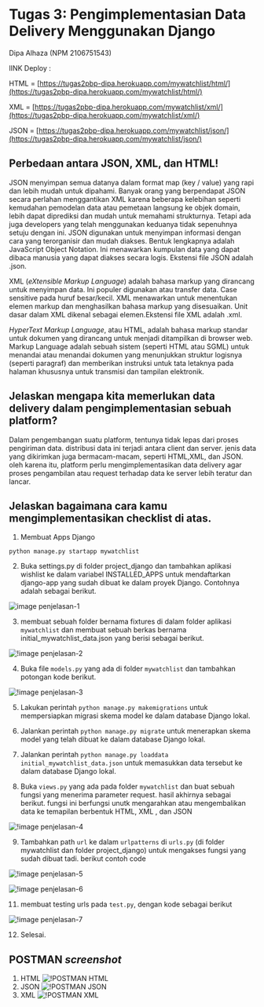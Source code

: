 # Tugas 3: Pengimplementasian Data Delivery Menggunakan Django

Dipa Alhaza (NPM 2106751543)

lINK Deploy :

HTML = [https://tugas2pbp-dipa.herokuapp.com/mywatchlist/html/](https://tugas2pbp-dipa.herokuapp.com/mywatchlist/html/)

XML = [https://tugas2pbp-dipa.herokuapp.com/mywatchlist/xml/](https://tugas2pbp-dipa.herokuapp.com/mywatchlist/xml/)

JSON = [https://tugas2pbp-dipa.herokuapp.com/mywatchlist/json/](https://tugas2pbp-dipa.herokuapp.com/mywatchlist/json/)

## Perbedaan antara JSON, XML, dan HTML!

JSON menyimpan semua datanya dalam format map (key / value) yang rapi dan lebih mudah untuk dipahami. Banyak orang yang berpendapat JSON secara perlahan menggantikan XML karena beberapa kelebihan seperti kemudahan pemodelan data atau pemetaan langsung ke objek domain, lebih dapat diprediksi dan mudah untuk memahami strukturnya. Tetapi ada juga developers yang telah menggunakan keduanya tidak sepenuhnya setuju dengan ini. JSON digunakan untuk menyimpan informasi dengan cara yang terorganisir dan mudah diakses. Bentuk lengkapnya adalah JavaScript Object Notation. Ini menawarkan kumpulan data yang dapat dibaca manusia yang dapat diakses secara logis. Ekstensi file JSON adalah .json.

XML (_eXtensible Markup Language_) adalah bahasa markup yang dirancang untuk menyimpan data. Ini populer digunakan atau transfer data. Case sensitive pada huruf besar/kecil. XML menawarkan untuk menentukan elemen markup dan menghasilkan bahasa markup yang disesuaikan. Unit dasar dalam XML dikenal sebagai elemen.Ekstensi file XML adalah .xml.

_HyperText Markup Language_, atau HTML, adalah bahasa markup standar untuk dokumen yang dirancang untuk menjadi ditampilkan di browser web. Markup Language adalah sebuah sistem (seperti HTML atau SGML) untuk menandai atau menandai dokumen yang menunjukkan struktur logisnya (seperti paragraf) dan memberikan instruksi untuk tata letaknya pada halaman khususnya untuk transmisi dan tampilan elektronik.


## Jelaskan mengapa kita memerlukan data delivery dalam pengimplementasian sebuah platform?
Dalam pengembangan suatu platform, tentunya tidak lepas dari proses pengiriman data. distribusi data ini terjadi antara client dan server. jenis data yang dikirimkan juga bermacam-macam, seperti HTML,XML, dan JSON. oleh karena itu, platform perlu mengimplementasikan data delivery agar proses pengambilan atau request terhadap data ke server lebih teratur dan lancar.


## Jelaskan bagaimana cara kamu mengimplementasikan checklist di atas.

1. Membuat Apps Django
```shell
python manage.py startapp mywatchlist
```
2. Buka settings.py di folder project_django dan tambahkan aplikasi wishlist ke dalam variabel INSTALLED_APPS untuk mendaftarkan django-app yang sudah  dibuat ke dalam proyek Django. Contohnya adalah sebagai berikut.

![image penjelasan-1](photo/penjelasn-1.jpg)

3. membuat sebuah folder bernama fixtures di dalam folder aplikasi `mywatchlist` dan membuat sebuah berkas bernama initial_mywatchlist_data.json yang berisi sebagai berikut.

![!image penjelasan-2](photo/penjelasn-2.jpg)

4. Buka file `models.py` yang ada di folder `mywatchlist` dan tambahkan potongan kode berikut.

![!image penjelasan-3](photo/penjelasn-3.jpg)

5. Lakukan perintah `python manage.py makemigrations` untuk mempersiapkan migrasi skema model ke dalam database Django lokal.

6. Jalankan perintah `python manage.py migrate` untuk menerapkan skema model yang telah dibuat ke dalam database Django lokal.

7. Jalankan perintah `python manage.py loaddata initial_mywatchlist_data.json` untuk memasukkan data tersebut ke dalam database Django lokal.

8. Buka `views.py` yang ada pada folder `mywatchlist` dan buat sebuah fungsi yang menerima parameter request. hasil akhirnya sebagai berikut. fungsi ini berfungsi unutk mengarahkan atau mengembalikan data ke temapilan berbentuk HTML, XML , dan JSON

![!image penjelasan-4](photo/penjelasn-4.jpg)

9. Tambahkan path `url` ke dalam `urlpatterns` di `urls.py` (di folder mywatchlist dan folder project_django) untuk mengakses fungsi yang sudah dibuat tadi. berikut contoh code

![!image penjelasan-5](photo/penjelasn-5.jpg)

![!image penjelasan-6](photo/penjelasn-6.jpg)

11. membuat testing urls pada `test.py`, dengan kode sebagai berikut

![!image penjelasan-7](photo/penjelasn-7.jpg)

12. Selesai.

## POSTMAN  _screenshot_
1. HTML
![!POSTMAN HTML](photo/postman_html.jpg)
2. JSON
![!POSTMAN JSON](photo/postman_json.jpg)
3. XML
![!POSTMAN XML](photo/postman_xml.jpg)








